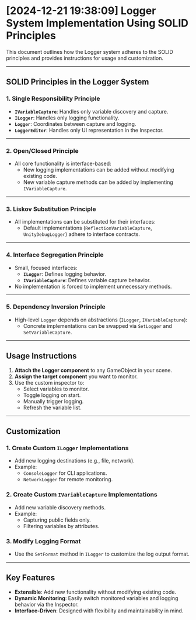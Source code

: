 # [2024-12-21 19:38:09] **Logger System Implementation Using SOLID Principles**

This document outlines how the Logger system adheres to the SOLID principles and provides instructions for usage and customization.

---

## **SOLID Principles in the Logger System**

### **1. Single Responsibility Principle**
- **`IVariableCapture`**: Handles only variable discovery and capture.
- **`ILogger`**: Handles only logging functionality.
- **`Logger`**: Coordinates between capture and logging.
- **`LoggerEditor`**: Handles only UI representation in the Inspector.

---

### **2. Open/Closed Principle**
- All core functionality is interface-based:
  - New logging implementations can be added without modifying existing code.
  - New variable capture methods can be added by implementing `IVariableCapture`.

---

### **3. Liskov Substitution Principle**
- All implementations can be substituted for their interfaces:
  - Default implementations (`ReflectionVariableCapture`, `UnityDebugLogger`) adhere to interface contracts.

---

### **4. Interface Segregation Principle**
- Small, focused interfaces:
  - **`ILogger`**: Defines logging behavior.
  - **`IVariableCapture`**: Defines variable capture behavior.
- No implementation is forced to implement unnecessary methods.

---

### **5. Dependency Inversion Principle**
- High-level `Logger` depends on abstractions (`ILogger`, `IVariableCapture`):
  - Concrete implementations can be swapped via `SetLogger` and `SetVariableCapture`.

---

## **Usage Instructions**

1. **Attach the Logger component** to any GameObject in your scene.
2. **Assign the target component** you want to monitor.
3. Use the custom inspector to:
   - Select variables to monitor.
   - Toggle logging on start.
   - Manually trigger logging.
   - Refresh the variable list.

---

## **Customization**

### **1. Create Custom `ILogger` Implementations**
- Add new logging destinations (e.g., file, network).
- Example:
  - `ConsoleLogger` for CLI applications.
  - `NetworkLogger` for remote monitoring.

### **2. Create Custom `IVariableCapture` Implementations**
- Add new variable discovery methods.
- Example:
  - Capturing public fields only.
  - Filtering variables by attributes.

### **3. Modify Logging Format**
- Use the `SetFormat` method in `ILogger` to customize the log output format.

---

## **Key Features**

- **Extensible**: Add new functionality without modifying existing code.
- **Dynamic Monitoring**: Easily switch monitored variables and logging behavior via the Inspector.
- **Interface-Driven**: Designed with flexibility and maintainability in mind.

